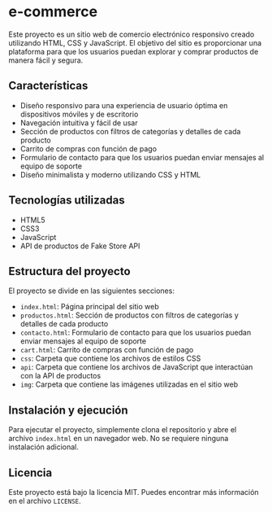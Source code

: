 # e-commerce

Este proyecto es un sitio web de comercio electrónico responsivo creado utilizando HTML, CSS y JavaScript. El objetivo del sitio es proporcionar una plataforma para que los usuarios puedan explorar y comprar productos de manera fácil y segura.

## Características

- Diseño responsivo para una experiencia de usuario óptima en dispositivos móviles y de escritorio
- Navegación intuitiva y fácil de usar
- Sección de productos con filtros de categorías y detalles de cada producto
- Carrito de compras con función de pago
- Formulario de contacto para que los usuarios puedan enviar mensajes al equipo de soporte
- Diseño minimalista y moderno utilizando CSS y HTML

## Tecnologías utilizadas

- HTML5
- CSS3
- JavaScript
- API de productos de Fake Store API

## Estructura del proyecto

El proyecto se divide en las siguientes secciones:

- `index.html`: Página principal del sitio web
- `productos.html`: Sección de productos con filtros de categorías y detalles de cada producto
- `contacto.html`: Formulario de contacto para que los usuarios puedan enviar mensajes al equipo de soporte
- `cart.html`: Carrito de compras con función de pago
- `css`: Carpeta que contiene los archivos de estilos CSS
- `api`: Carpeta que contiene los archivos de JavaScript que interactúan con la API de productos
- `img`: Carpeta que contiene las imágenes utilizadas en el sitio web

## Instalación y ejecución

Para ejecutar el proyecto, simplemente clona el repositorio y abre el archivo `index.html` en un navegador web. No se requiere ninguna instalación adicional.

## Licencia

Este proyecto está bajo la licencia MIT. Puedes encontrar más información en el archivo `LICENSE`.